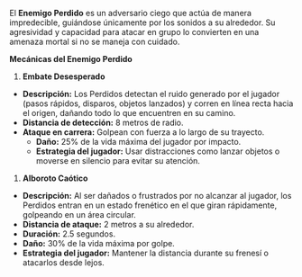 
El **Enemigo Perdido** es un adversario ciego que actúa de manera impredecible, guiándose únicamente por los sonidos a su alrededor. Su agresividad y capacidad para atacar en grupo lo convierten en una amenaza mortal si no se maneja con cuidado.

**Mecánicas del Enemigo Perdido**

1. **Embate Desesperado**

- **Descripción:** Los Perdidos detectan el ruido generado por el jugador (pasos rápidos, disparos, objetos lanzados) y corren en línea recta hacia el origen, dañando todo lo que encuentren en su camino.
- **Distancia de detección:** 8 metros de radio.
- **Ataque en carrera:** Golpean con fuerza a lo largo de su trayecto.
	- **Daño:** 25% de la vida máxima del jugador por impacto.
	- **Estrategia del jugador:** Usar distracciones como lanzar objetos o moverse en silencio para evitar su atención.

1. **Alboroto Caótico**

- **Descripción:** Al ser dañados o frustrados por no alcanzar al jugador, los Perdidos entran en un estado frenético en el que giran rápidamente, golpeando en un área circular.
- **Distancia de ataque:** 2 metros a su alrededor.
- **Duración:** 2.5 segundos.
- **Daño:** 30% de la vida máxima por golpe.
- **Estrategia del jugador:** Mantener la distancia durante su frenesí o atacarlos desde lejos.